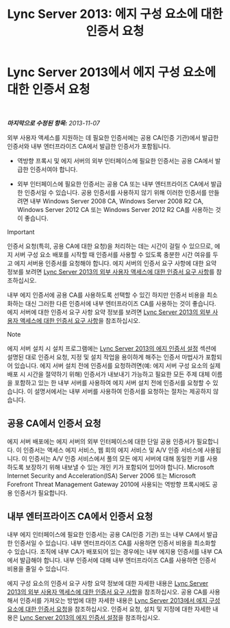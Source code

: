﻿---
title: 'Lync Server 2013: 에지 구성 요소에 대한 인증서 요청'
TOCTitle: 에지 구성 요소에 대한 인증서 요청
ms:assetid: 8c72b877-febc-428f-89dc-389e7a7ac849
ms:mtpsurl: https://technet.microsoft.com/ko-kr/library/Gg398708(v=OCS.15)
ms:contentKeyID: 49304323
ms.date: 08/10/2015
mtps_version: v=OCS.15
ms.translationtype: HT
---

# Lync Server 2013에서 에지 구성 요소에 대한 인증서 요청

 

_**마지막으로 수정된 항목:** 2013-11-07_

외부 사용자 액세스를 지원하는 데 필요한 인증서에는 공용 CA(인증 기관)에서 발급한 인증서와 내부 엔터프라이즈 CA에서 발급한 인증서가 포함됩니다.

  - 역방향 프록시 및 에지 서버의 외부 인터페이스에 필요한 인증서는 공용 CA에서 발급한 인증서여야 합니다.

  - 외부 인터페이스에 필요한 인증서는 공용 CA 또는 내부 엔터프라이즈 CA에서 발급한 인증서일 수 있습니다. 공용 인증서를 사용하지 않기 위해 이러한 인증서를 만들려면 내부 Windows Server 2008 CA, Windows Server 2008 R2 CA, Windows Server 2012 CA 또는 Windows Server 2012 R2 CA를 사용하는 것이 좋습니다.


> [!IMPORTANT]
> 인증서 요청(특히, 공용 CA에 대한 요청)을 처리하는 데는 시간이 걸릴 수 있으므로, 에지 서버 구성 요소 배포를 시작할 때 인증서를 사용할 수 있도록 충분한 시간 여유를 두고 에지 서버용 인증서를 요청해야 합니다. 에지 서버의 인증서 요구 사항에 대한 요약 정보를 보려면 <A href="lync-server-2013-certificate-requirements-for-external-user-access.md">Lync Server 2013의 외부 사용자 액세스에 대한 인증서 요구 사항</A>를 참조하십시오.



내부 에지 인증서에 공용 CA를 사용하도록 선택할 수 있긴 하지만 인증서 비용을 최소화하는 대신 그러한 다른 인증서에 내부 엔터프라이즈 CA를 사용하는 것이 좋습니다. 에지 서버에 대한 인증서 요구 사항 요약 정보를 보려면 [Lync Server 2013의 외부 사용자 액세스에 대한 인증서 요구 사항](lync-server-2013-certificate-requirements-for-external-user-access.md)을 참조하십시오.


> [!NOTE]
> 에지 서버 설치 시 설치 프로그램에는 <A href="lync-server-2013-set-up-edge-certificates.md">Lync Server 2013의 에지 인증서 설정</A> 섹션에 설명된 대로 인증서 요청, 지정 및 설치 작업을 용이하게 해주는 인증서 마법사가 포함되어 있습니다. 에지 서버 설치 전에 인증서를 요청하려면(예: 에지 서버 구성 요소의 실제 배포 시 시간을 절약하기 위해) 인증서가 내보내기 가능하고 필요한 모든 주제 대체 이름을 포함하고 있는 한 내부 서버를 사용하여 에지 서버 설치 전에 인증서를 요청할 수 있습니다. 이 설명서에서는 내부 서버를 사용하여 인증서를 요청하는 절차는 제공하지 않습니다.



## 공용 CA에서 인증서 요청

에지 서버 배포에는 에지 서버의 외부 인터페이스에 대한 단일 공용 인증서가 필요합니다. 이 인증서는 액세스 에지 서비스, 웹 회의 에지 서비스 및 A/V 인증 서비스에 사용됩니다. 이 인증서는 A/V 인증 서비스에서 풀의 모든 에지 서버에 대해 동일한 키를 사용하도록 보장하기 위해 내보낼 수 있는 개인 키가 포함되어 있어야 합니다. Microsoft Internet Security and Acceleration(ISA) Server 2006 또는 Microsoft Forefront Threat Management Gateway 2010에 사용되는 역방향 프록시에도 공용 인증서가 필요합니다.

## 내부 엔터프라이즈 CA에서 인증서 요청

내부 에지 인터페이스에 필요한 인증서는 공용 CA(인증 기관) 또는 내부 CA에서 발급한 인증서일 수 있습니다. 내부 엔터프라이즈 CA를 사용하면 인증서 비용을 최소화할 수 있습니다. 조직에 내부 CA가 배포되어 있는 경우에는 내부 에지용 인증서를 내부 CA에서 발급해야 합니다. 내부 인증서에 대해 내부 엔터프라이즈 CA를 사용하면 인증서 비용을 줄일 수 있습니다.

에지 구성 요소의 인증서 요구 사항 요약 정보에 대한 자세한 내용은 [Lync Server 2013의 외부 사용자 액세스에 대한 인증서 요구 사항](lync-server-2013-certificate-requirements-for-external-user-access.md)을 참조하십시오. 공용 CA를 사용해서 인증서를 가져오는 방법에 대한 자세한 내용은 [Lync Server 2013에서 에지 구성 요소에 대한 인증서 요청](lync-server-2013-request-certificates-for-edge-components.md)을 참조하십시오. 인증서 요청, 설치 및 지정에 대한 자세한 내용은 [Lync Server 2013의 에지 인증서 설정](lync-server-2013-set-up-edge-certificates.md)을 참조하십시오.

